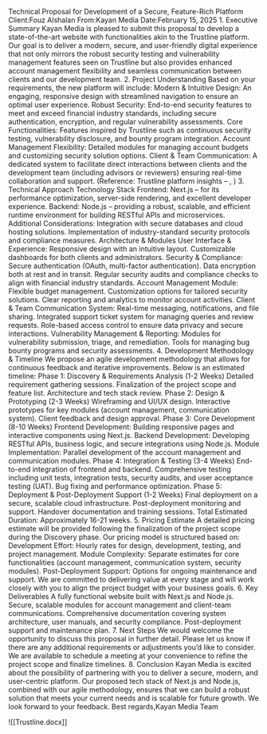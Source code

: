 Technical Proposal for Development of a Secure, Feature-Rich Platform Client:Fouz Alshalan From:Kayan Media Date:February 15, 2025 1. Executive Summary Kayan Media is pleased to submit this proposal to develop a state-of-the-art website with functionalities akin to the Trustline platform. Our goal is to deliver a modern, secure, and user-friendly digital experience that not only mirrors the robust security testing and vulnerability management features seen on Trustline but also provides enhanced account management flexibility and seamless communication between clients and our development team. 2. Project Understanding Based on your requirements, the new platform will include: Modern & Intuitive Design: An engaging, responsive design with streamlined navigation to ensure an optimal user experience. Robust Security: End-to-end security features to meet and exceed financial industry standards, including secure authentication, encryption, and regular vulnerability assessments. Core Functionalities: Features inspired by Trustline such as continuous security testing, vulnerability disclosure, and bounty program integration. Account Management Flexibility: Detailed modules for managing account budgets and customizing security solution options. Client & Team Communication: A dedicated system to facilitate direct interactions between clients and the development team (including advisors or reviewers) ensuring real-time collaboration and support. (Reference: Trustline platform insights – , ) 3. Technical Approach Technology Stack Frontend: Next.js – for its performance optimization, server-side rendering, and excellent developer experience. Backend: Node.js – providing a robust, scalable, and efficient runtime environment for building RESTful APIs and microservices. Additional Considerations: Integration with secure databases and cloud hosting solutions. Implementation of industry-standard security protocols and compliance measures. Architecture & Modules User Interface & Experience: Responsive design with an intuitive layout. Customizable dashboards for both clients and administrators. Security & Compliance: Secure authentication (OAuth, multi-factor authentication). Data encryption both at rest and in transit. Regular security audits and compliance checks to align with financial industry standards. Account Management Module: Flexible budget management. Customization options for tailored security solutions. Clear reporting and analytics to monitor account activities. Client & Team Communication System: Real-time messaging, notifications, and file sharing. Integrated support ticket system for managing queries and review requests. Role-based access control to ensure data privacy and secure interactions. Vulnerability Management & Reporting: Modules for vulnerability submission, triage, and remediation. Tools for managing bug bounty programs and security assessments. 4. Development Methodology & Timeline We propose an agile development methodology that allows for continuous feedback and iterative improvements. Below is an estimated timeline: Phase 1: Discovery & Requirements Analysis (1-2 Weeks) Detailed requirement gathering sessions. Finalization of the project scope and feature list. Architecture and tech stack review. Phase 2: Design & Prototyping (2-3 Weeks) Wireframing and UI/UX design. Interactive prototypes for key modules (account management, communication system). Client feedback and design approval. Phase 3: Core Development (8-10 Weeks) Frontend Development: Building responsive pages and interactive components using Next.js. Backend Development: Developing RESTful APIs, business logic, and secure integrations using Node.js. Module Implementation: Parallel development of the account management and communication modules. Phase 4: Integration & Testing (3-4 Weeks) End-to-end integration of frontend and backend. Comprehensive testing including unit tests, integration tests, security audits, and user acceptance testing (UAT). Bug fixing and performance optimization. Phase 5: Deployment & Post-Deployment Support (1-2 Weeks) Final deployment on a secure, scalable cloud infrastructure. Post-deployment monitoring and support. Handover documentation and training sessions. Total Estimated Duration: Approximately 16-21 weeks. 5. Pricing Estimate A detailed pricing estimate will be provided following the finalization of the project scope during the Discovery phase. Our pricing model is structured based on: Development Effort: Hourly rates for design, development, testing, and project management. Module Complexity: Separate estimates for core functionalities (account management, communication system, security modules). Post-Deployment Support: Options for ongoing maintenance and support. We are committed to delivering value at every stage and will work closely with you to align the project budget with your business goals. 6. Key Deliverables A fully functional website built with Next.js and Node.js. Secure, scalable modules for account management and client-team communications. Comprehensive documentation covering system architecture, user manuals, and security compliance. Post-deployment support and maintenance plan. 7. Next Steps We would welcome the opportunity to discuss this proposal in further detail. Please let us know if there are any additional requirements or adjustments you’d like to consider. We are available to schedule a meeting at your convenience to refine the project scope and finalize timelines. 8. Conclusion Kayan Media is excited about the possibility of partnering with you to deliver a secure, modern, and user-centric platform. Our proposed tech stack of Next.js and Node.js, combined with our agile methodology, ensures that we can build a robust solution that meets your current needs and is scalable for future growth. We look forward to your feedback. Best regards,Kayan Media Team

![[Trustline.docx]]